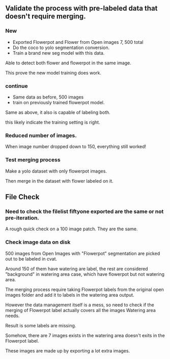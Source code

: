 
## Validate the process with pre-labeled data that doesn't require merging.

### New 

* Exported Flowerpot and Flower from Open images 7, 500 total 
* Do the coco to yolo segmentation conversion.
* Train a brand new seg model with this data.

Able to detect both flower and flowerpot in the same image.

This prove the new model training does work.


### continue

* Same data as before, 500 images 
* train on previously trained flowerpot model.

Same as above, it also is capable of labeling both.

this likely indicate the training setting is right.

### Reduced number of images.


When image number dropped down to 150, everything still worked!


### Test merging process

Make a yolo dataset with only flowerpot images.

Then merge in the dataset with flower labeled on it.


## File Check

### Need to check the filelist fiftyone exported are the same or not pre-iteration.

A rough quick check on a 100 image patch. They are the same.


### Check image data on disk

500 images from Open Images with "Flowerpot" segmentation are picked out to be labeled in cvat.

Around 150 of them have watering are label, the rest are considered "background" in watering area case, which have flowerpot but not watering area.

The merging process require taking Flowerpot labels from the original open images folder and add it to labels in the watering area output.

However the data management itself is a mess, so need to check if the merging of Flowerpot label actually covers all the images Watering area needs. 

Result is some labels are missing.

Somehow, there are 7 images exists in the watering area doesn't exits in the Flowerpot label.

These images are made up by exporting a lot extra images.